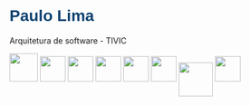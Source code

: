 <h1 style="font-family:Arial,sans-serif;color: #0F4270";>Paulo Lima</h1>
<p>Arquitetura de software - TIVIC</p>
<div>
  
  <img height="50px" src="https://cdn.jsdelivr.net/gh/devicons/devicon@latest/icons/java/java-original-wordmark.svg" />  
  <img height="45px" src="https://cdn.jsdelivr.net/gh/devicons/devicon/icons/javascript/javascript-original.svg" />
  <img height="45px" src="https://cdn.jsdelivr.net/gh/devicons/devicon@latest/icons/python/python-original.svg" />

  <img height="45px" src="https://cdn.jsdelivr.net/gh/devicons/devicon@latest/icons/spring/spring-original.svg" />
  <img height="45px" src="https://cdn.jsdelivr.net/gh/devicons/devicon@latest/icons/nodejs/nodejs-original.svg" />
  <img height="45px" src="https://cdn.jsdelivr.net/gh/devicons/devicon@latest/icons/django/django-plain.svg" />  
  <img height="60px" style="vertical-align: middle; margin-center: -1px;" src="https://cdn.jsdelivr.net/gh/devicons/devicon@latest/icons/docker/docker-original.svg" />
  <img height="45px" src="https://cdn.jsdelivr.net/gh/devicons/devicon@latest/icons/kubernetes/kubernetes-original.svg" />
          
          
        
</div>
